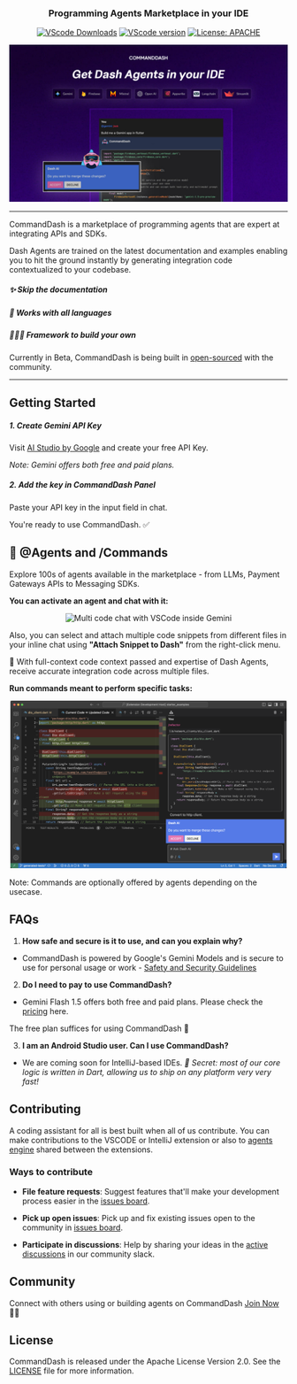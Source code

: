 <div align="center">
<h3> Programming Agents Marketplace in your IDE</h3>

[![VScode Downloads](https://img.shields.io/visual-studio-marketplace/d/WelltestedAI.fluttergpt)](https://marketplace.visualstudio.com/items?itemName=WelltestedAI.fluttergpt&ssr=false#overview) [![VScode version](https://img.shields.io/visual-studio-marketplace/v/WelltestedAI.fluttergpt)](https://marketplace.visualstudio.com/items?itemName=WelltestedAI.fluttergpt&ssr=false#overview) [![License: APACHE](https://img.shields.io/badge/License-APACHE%202.0-yellow)](/LICENSE)
</div>
<img src="/assets/docs/poster.jpg"></a>

-----------------
CommandDash is a marketplace of programming agents that are expert at integrating APIs and SDKs.

Dash Agents are trained on the latest documentation and examples enabling you to hit the ground instantly by generating integration code contextualized to your codebase.

##### ✨ Skip the documentation
##### 🤝 Works with all languages
##### 👨🏼‍💻 Framework to build your own

Currently in Beta, CommandDash is being built in [open-sourced](https://github.com/CommandDash/commanddash) with the community.

-----------------
## Getting Started

##### 1. Create Gemini API Key
Visit [AI Studio by Google](https://aistudio.google.com/app/apikey) and create your free API Key.

*Note: Gemini offers both free and paid plans.*
##### 2. Add the key in CommandDash Panel
Paste your API key in the input field in chat.

You're ready to use CommandDash. ✅

## 🚀 @Agents and /Commands

Explore 100s of agents available in the marketplace - from LLMs, Payment Gateways APIs to Messaging SDKs.

**You can activate an agent and chat with it:**

<p align="center">
<img src="/assets/docs/multi-code-attachment.gif" alt="Multi code chat with VSCode inside Gemini" width="500"/>
</p>

Also, you can select and attach multiple code snippets from different files in your inline chat using **"Attach Snippet to Dash"** from the right-click menu. 

🤝 With full-context code context passed and expertise of Dash Agents, receive accurate integration code across multiple files.

**Run commands meant to perform specific tasks:**

<p align="center">
<img src="/assets/docs/refactor-command.png" alt="Refactoring code with CommandDash" width="500"/>
</p>

Note: Commands are optionally offered by agents depending on the usecase.

## FAQs

1. **How safe and secure is it to use, and can you explain why?**
- CommandDash is powered by Google's  Gemini Models and is secure to use for personal usage or work - [Safety and Security Guidelines](https://blog.google/technology/ai/google-gemini-ai/#responsibility-safety)

2. **Do I need to pay to use CommandDash?**

- Gemini Flash 1.5 offers both free and paid plans. Please check the [pricing](https://ai.google.dev/pricing) here.

The free plan suffices for using CommandDash 🥳

3. **I am an Android Studio user. Can I use CommandDash?**
- We are coming soon for IntelliJ-based IDEs. *🤫 Secret: most of our core logic is written in Dart, allowing us to ship on any platform very very fast!*

## Contributing

A coding assistant for all is best built when all of us contribute. You can make contributions to the VSCODE or IntelliJ extension or also to [agents engine](https://github.com/CommandDash/packages) shared between the extensions.

### Ways to contribute

-  **File feature requests**: Suggest features that'll make your development process easier in the [issues board](https://github.com/CommandDash/commanddash//issues).

-  **Pick up open issues**: Pick up and fix existing issues open to the community in [issues board](https://github.com/CommandDash/commanddash/issues).

-  **Participate in discussions**: Help by sharing your ideas in the [active discussions](https://join.slack.com/t/welltested-ai/shared_invite/zt-25u09fty8-gaggH9HbmopB~4tialTrlA) in our community slack.

## Community

Connect with others using or building agents on CommandDash [Join Now](https://join.slack.com/t/welltested-ai/shared_invite/zt-25u09fty8-gaggH9HbmopB~4tialTrlA) 👋🏼

## License

CommandDash is released under the Apache License Version 2.0. See the [LICENSE](LICENSE) file for more information.